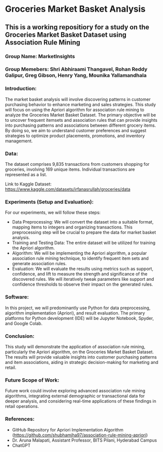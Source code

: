 # Groceries Market Basket Analysis

## This is a working repositiory for a study on the Groceries Market Basket Dataset using Association Rule Mining

### Group Name: MarketInsights
### Group Memebers: Shri Abhiraami Thangavel, Rohan Reddy Galipur, Greg Gibson, Henry Yang, Mounika Yallamandhala

### Introduction:
The market basket analysis will involve discovering patterns in customer purchasing behavior to enhance marketing and sales strategies. This study will focus on using the Apriori algorithm for association rule mining to analyze the Groceries Market Basket Dataset. The primary objective will be to uncover frequent itemsets and association rules that can provide insights into purchasing patterns and associations between different grocery items. By doing so, we aim to understand customer preferences and suggest strategies to optimize product placements, promotions, and inventory management.

### Data:
The dataset comprises 9,835 transactions from customers shopping for groceries, involving 169 unique items. Individual transactions are represented as a list.

Link to Kaggle Dataset: https://www.kaggle.com/datasets/irfanasrullah/groceries/data 

### Experiments (Setup and Evaluation):
For our experiments, we will follow these steps:

- Data Preprocessing: We will convert the dataset into a suitable format, mapping items to integers and organizing transactions. This preprocessing step will be crucial to prepare the data for market basket analysis.
- Training and Testing Data: The entire dataset will be utilized for training the Apriori algorithm.
- Algorithm: We will be implementing the Apriori algorithm, a popular association rule mining technique, to identify frequent item sets and generate association rules.
- Evaluation: We will evaluate the results using metrics such as support, confidence, and lift to measure the strength and significance of the discovered rules. We will iteratively tweak parameters like support and confidence thresholds to observe their impact on the generated rules.

### Software: 
In this project, we will predominantly use Python for data preprocessing, algorithm implementation (Apriori), and result evaluation. The primary platforms for Python development (IDE) will be Jupyter Notebook, Spyder, and Google Colab.

### Conclusion:
This study will demonstrate the application of association rule mining, particularly the Apriori algorithm, on the Groceries Market Basket Dataset. The results will provide valuable insights into customer purchasing patterns and item associations, aiding in strategic decision-making for marketing and retail. 

### Future Scope of Work:
Future work could involve exploring advanced association rule mining algorithms, integrating external demographic or transactional data for deeper analysis, and considering real-time applications of these findings in retail operations.

### References:
 - GitHub Repository for Apriori Implementation Algorithm (https://github.com/shubhamjha97/association-rule-mining-apriori)
 - Dr. Aruna Malapati, Assistant Professor, BITS Pilani, Hyderabad Campus
 - ChatGPT

